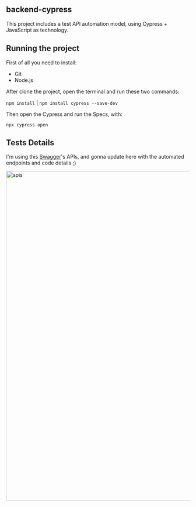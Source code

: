 ## backend-cypress

This project includes a test API automation model, using Cypress + JavaScript as technology.

## Running the project

First of all you need to install:

- Git
- Node.js

After clone the project, open the terminal and run these two commands:

`npm install` | 
`npm install cypress --save-dev`

Then open the Cypress and run the Specs, with:

`npx cypress open`

## Tests Details

I'm using this [Swagger](http://fakerestapi.azurewebsites.net/index.html)'s APIs, and gonna update here with the automated endpoints and code details ;)

<img width="901" alt="apis" src="https://user-images.githubusercontent.com/70415844/155901975-50ffac12-93e4-4f51-abc8-9a2c171a3e19.png">
